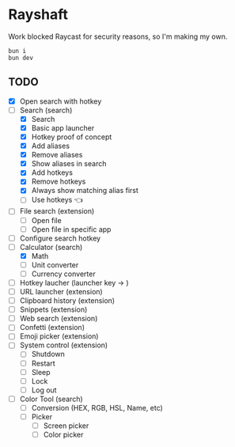 # Rayshaft

Work blocked Raycast for security reasons, so I'm making my own.

```
bun i
bun dev
```

## TODO

- [x] Open search with hotkey
- [ ] Search (search)
  - [x] Search
  - [x] Basic app launcher
  - [x] Hotkey proof of concept
  - [x] Add aliases
  - [x] Remove aliases
  - [x] Show aliases in search
  - [x] Add hotkeys
  - [x] Remove hotkeys
  - [x] Always show matching alias first
  - [ ] Use hotkeys 👈
- [ ] File search (extension)
  - [ ] Open file
  - [ ] Open file in specific app
- [ ] Configure search hotkey
- [ ] Calculator (search)
  - [x] Math
  - [ ] Unit converter
  - [ ] Currency converter
- [ ] Hotkey laucher (launcher key -> )
- [ ] URL launcher (extension)
- [ ] Clipboard history (extension)
- [ ] Snippets (extension)
- [ ] Web search (extension)
- [ ] Confetti (extension)
- [ ] Emoji picker (extension)
- [ ] System control (extension)
  - [ ] Shutdown
  - [ ] Restart
  - [ ] Sleep
  - [ ] Lock
  - [ ] Log out
- [ ] Color Tool (search)
  - [ ] Conversion (HEX, RGB, HSL, Name, etc)
  - [ ] Picker
    - [ ] Screen picker
    - [ ] Color picker